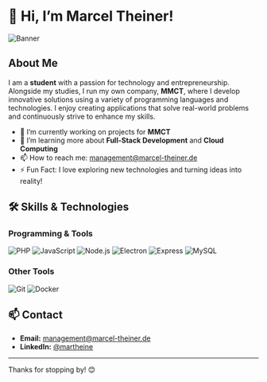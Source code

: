 # 👋 Hi, I’m Marcel Theiner!

![Banner](https://marcel-theiner.de/banner.jpg)

## About Me

I am a **student** with a passion for technology and entrepreneurship. Alongside my studies, I run my own company, **MMCT**, where I develop innovative solutions using a variety of programming languages and technologies. I enjoy creating applications that solve real-world problems and continuously strive to enhance my skills.

- 🔭 I’m currently working on projects for **MMCT**
- 🌱 I’m learning more about **Full-Stack Development** and **Cloud Computing**
- 📫 How to reach me: [management@marcel-theiner.de](mailto:management@marcel-theiner.de)
- ⚡ Fun Fact: I love exploring new technologies and turning ideas into reality!

## 🛠️ Skills & Technologies

### Programming & Tools

![PHP](https://img.shields.io/badge/-PHP-333333?style=flat&logo=php)
![JavaScript](https://img.shields.io/badge/-JavaScript-333333?style=flat&logo=javascript)
![Node.js](https://img.shields.io/badge/-Node.js-333333?style=flat&logo=node.js)
![Electron](https://img.shields.io/badge/-Electron-333333?style=flat&logo=electron)
![Express](https://img.shields.io/badge/-Express-333333?style=flat&logo=express)
![MySQL](https://img.shields.io/badge/-MySQL-333333?style=flat&logo=mysql)

### Other Tools

![Git](https://img.shields.io/badge/-Git-333333?style=flat&logo=git)
![Docker](https://img.shields.io/badge/-Docker-333333?style=flat&logo=docker)

## 📫 Contact

- **Email:** [management@marcel-theiner.de](mailto:management@marcel-theiner.de)
- **LinkedIn:** [@martheine](https://www.linkedin.com/in/martheine/)

---

Thanks for stopping by! 😊
